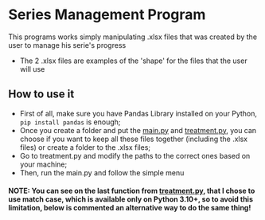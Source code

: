 # Series Management Program
This programs works simply manipulating .xlsx files that was created by the user to manage his serie's progress 
* The 2 .xlsx files are examples of the 'shape' for the files that the user will use

## How to use it
* First of all, make sure you have Pandas Library installed on your Python, ```pip install pandas``` is enough;
* Once you create a folder and put the [main.py](https://github.com/davirpp/Series_Management/blob/master/main.py) and
[treatment.py](https://github.com/davirpp/Series_Management/blob/master/treatment.py), you can choose if you want to keep all these files together (including the .xlsx files)
or create a folder to the .xlsx files;
* Go to treatment.py and modify the paths to the correct ones based on your machine;
* Then, run the main.py and follow the simple menu 

 #### **NOTE: You can see on the last function from [treatment.py](https://github.com/davirpp/Series_Management/blob/master/treatment.py), that I chose to use match case, which is available only on Python 3.10+, so to avoid this limitation, below is commented an alternative way to do the same thing!**
